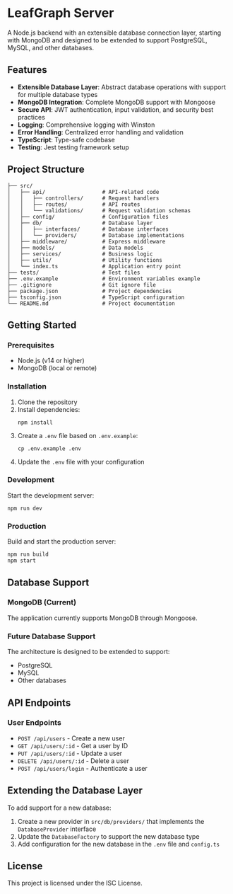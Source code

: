 # LeafGraph Server

A Node.js backend with an extensible database connection layer, starting with MongoDB and designed to be extended to support PostgreSQL, MySQL, and other databases.

## Features

- **Extensible Database Layer**: Abstract database operations with support for multiple database types
- **MongoDB Integration**: Complete MongoDB support with Mongoose
- **Secure API**: JWT authentication, input validation, and security best practices
- **Logging**: Comprehensive logging with Winston
- **Error Handling**: Centralized error handling and validation
- **TypeScript**: Type-safe codebase
- **Testing**: Jest testing framework setup

## Project Structure

```
├── src/
│   ├── api/                  # API-related code
│   │   ├── controllers/      # Request handlers
│   │   ├── routes/           # API routes
│   │   └── validations/      # Request validation schemas
│   ├── config/               # Configuration files
│   ├── db/                   # Database layer
│   │   ├── interfaces/       # Database interfaces
│   │   └── providers/        # Database implementations
│   ├── middleware/           # Express middleware
│   ├── models/               # Data models
│   ├── services/             # Business logic
│   ├── utils/                # Utility functions
│   └── index.ts              # Application entry point
├── tests/                    # Test files
├── .env.example              # Environment variables example
├── .gitignore                # Git ignore file
├── package.json              # Project dependencies
├── tsconfig.json             # TypeScript configuration
└── README.md                 # Project documentation
```

## Getting Started

### Prerequisites

- Node.js (v14 or higher)
- MongoDB (local or remote)

### Installation

1. Clone the repository
2. Install dependencies:
   ```
   npm install
   ```
3. Create a `.env` file based on `.env.example`:
   ```
   cp .env.example .env
   ```
4. Update the `.env` file with your configuration

### Development

Start the development server:

```
npm run dev
```

### Production

Build and start the production server:

```
npm run build
npm start
```

## Database Support

### MongoDB (Current)

The application currently supports MongoDB through Mongoose.

### Future Database Support

The architecture is designed to be extended to support:

- PostgreSQL
- MySQL
- Other databases

## API Endpoints

### User Endpoints

- `POST /api/users` - Create a new user
- `GET /api/users/:id` - Get a user by ID
- `PUT /api/users/:id` - Update a user
- `DELETE /api/users/:id` - Delete a user
- `POST /api/users/login` - Authenticate a user

## Extending the Database Layer

To add support for a new database:

1. Create a new provider in `src/db/providers/` that implements the `DatabaseProvider` interface
2. Update the `DatabaseFactory` to support the new database type
3. Add configuration for the new database in the `.env` file and `config.ts`

## License

This project is licensed under the ISC License. 